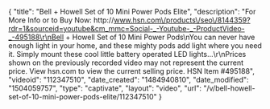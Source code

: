 {
    "title": "Bell + Howell Set of 10 Mini Power Pods Elite",
    "description": "For More Info or to Buy Now: http:\/\/www.hsn.com\/products\/seo\/8144359?rdr=1&sourceid=youtube&cm_mmc=Social-_-Youtube-_-ProductVideo-_-495188\r\nBell + Howell Set of 10 Mini Power Pods\nYou can never have enough light in your home, and these mighty pods add light where you need it. Simply mount these cool little battery operated LED lights...\r\nPrices shown on the previously recorded video may not represent the current price.  View hsn.com to view the current selling price. HSN Item #495188",
    "videoid": "112347510",
    "date_created": "1484940810",
    "date_modified": "1504059757",
    "type": "captivate",
    "layout": "video",
    "url": "\/v\/bell-howell-set-of-10-mini-power-pods-elite\/112347510"
}